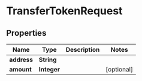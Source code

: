 

# TransferTokenRequest


## Properties

Name | Type | Description | Notes
------------ | ------------- | ------------- | -------------
**address** | **String** |  | 
**amount** | **Integer** |  |  [optional]



